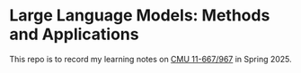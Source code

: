 # Large Language Models: Methods and Applications

This repo is to record my learning notes on [CMU 11-667/967](https://cmu-llms.org/schedule/) in Spring 2025.
